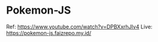# Pokemon-JS

Ref: https://www.youtube.com/watch?v=DPBXxrhJIv4
Live: https://pokemon-js.faizrepo.my.id/

